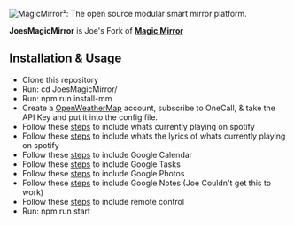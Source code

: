 ![MagicMirror²: The open source modular smart mirror platform. ](.github/header.png)

**JoesMagicMirror** is Joe's Fork of **[Magic Mirror](https://magicmirror.builders/)**

## Installation & Usage

- Clone this repository
- Run: cd JoesMagicMirror/
- Run: npm run install-mm
- Create a [OpenWeatherMap](https://openweathermap.org/) account, subscribe to OneCall, & take the API Key and put it into the config file.
- Follow these [steps](https://github.com/Fabrizz/MMM-OnSpotify) to include whats currently playing on spotify
- Follow these [steps](https://github.com/Fabrizz/MMM-LiveLyrics) to include whats the lyrics of whats currently playing on spotify
- Follow these [steps](https://github.com/randomBrainstormer/MMM-GoogleCalendar?tab=readme-ov-file) to include Google Calendar
- Follow these [steps](https://github.com/jayked/MMM-GoogleTasks) to include Google Tasks
- Follow these [steps](https://github.com/hermanho/MMM-GooglePhotos) to include Google Photos
- Follow these [steps](https://github.com/No3x/MMM-GoogleDocs-Notes) to include Google Notes (Joe Couldn't get this to work)
- Follow these [steps](https://github.com/Jopyth/MMM-Remote-Control) to include remote control
- Run: npm run start
